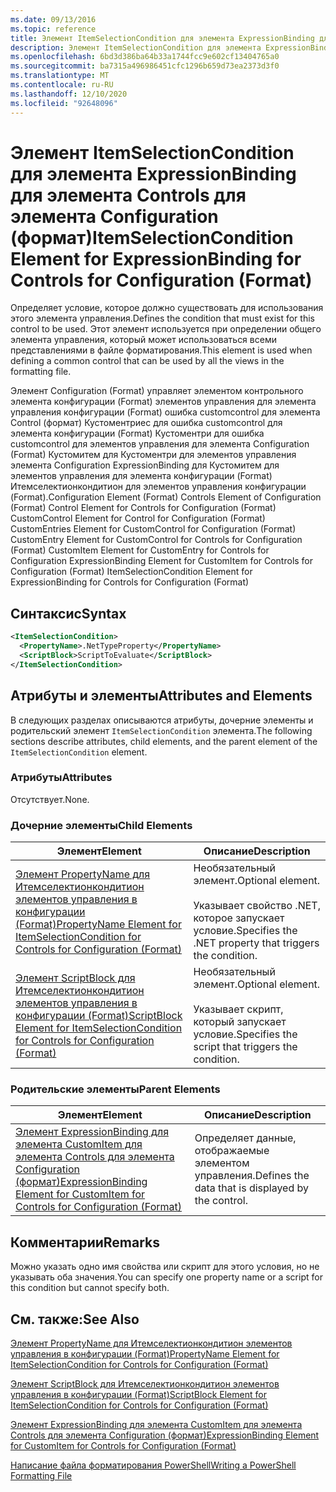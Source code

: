 ```yaml
---
ms.date: 09/13/2016
ms.topic: reference
title: Элемент ItemSelectionCondition для элемента ExpressionBinding для элемента Controls для элемента Configuration (формат)
description: Элемент ItemSelectionCondition для элемента ExpressionBinding для элемента Controls для элемента Configuration (формат)
ms.openlocfilehash: 6bd3d386ba64b33a1744fcc9e602cf13404765a0
ms.sourcegitcommit: ba7315a496986451cfc1296b659d73ea2373d3f0
ms.translationtype: MT
ms.contentlocale: ru-RU
ms.lasthandoff: 12/10/2020
ms.locfileid: "92648096"
---
```

# <a name="itemselectioncondition-element-for-expressionbinding-for-controls-for-configuration-format"></a><span data-ttu-id="9cb36-103">Элемент ItemSelectionCondition для элемента ExpressionBinding для элемента Controls для элемента Configuration (формат)</span><span class="sxs-lookup"><span data-stu-id="9cb36-103">ItemSelectionCondition Element for ExpressionBinding for Controls for Configuration (Format)</span></span>

<span data-ttu-id="9cb36-104">Определяет условие, которое должно существовать для использования этого элемента управления.</span><span class="sxs-lookup"><span data-stu-id="9cb36-104">Defines the condition that must exist for this control to be used.</span></span> <span data-ttu-id="9cb36-105">Этот элемент используется при определении общего элемента управления, который может использоваться всеми представлениями в файле форматирования.</span><span class="sxs-lookup"><span data-stu-id="9cb36-105">This element is used when defining a common control that can be used by all the views in the formatting file.</span></span>

<span data-ttu-id="9cb36-106">Элемент Configuration (Format) управляет элементом контрольного элемента конфигурации (Format) элементов управления для элемента управления конфигурации (Format) ошибка customcontrol для элемента Control (формат) Кустоментриес для ошибка customcontrol для элемента конфигурации (Format) Кустоментри для ошибка customcontrol для элементов управления для элемента Configuration (Format) Кустомитем для Кустоментри для элементов управления элемента Configuration ExpressionBinding для Кустомитем для элементов управления для элемента конфигурации (Format) Итемселектионкондитион для элементов управления конфигурации (Format).</span><span class="sxs-lookup"><span data-stu-id="9cb36-106">Configuration Element (Format) Controls Element of Configuration (Format) Control Element for Controls for Configuration (Format) CustomControl Element for Control for Configuration (Format) CustomEntries Element for CustomControl for Configuration (Format) CustomEntry Element for CustomControl for Controls for Configuration (Format) CustomItem Element for CustomEntry for Controls for Configuration ExpressionBinding Element for CustomItem for Controls for Configuration (Format) ItemSelectionCondition Element for ExpressionBinding for Controls for Configuration (Format)</span></span>

## <a name="syntax"></a><span data-ttu-id="9cb36-107">Синтаксис</span><span class="sxs-lookup"><span data-stu-id="9cb36-107">Syntax</span></span>

```xml
<ItemSelectionCondition>
  <PropertyName>.NetTypeProperty</PropertyName>
  <ScriptBlock>ScriptToEvaluate</ScriptBlock>
</ItemSelectionCondition>
```

## <a name="attributes-and-elements"></a><span data-ttu-id="9cb36-108">Атрибуты и элементы</span><span class="sxs-lookup"><span data-stu-id="9cb36-108">Attributes and Elements</span></span>

<span data-ttu-id="9cb36-109">В следующих разделах описываются атрибуты, дочерние элементы и родительский элемент `ItemSelectionCondition` элемента.</span><span class="sxs-lookup"><span data-stu-id="9cb36-109">The following sections describe attributes, child elements, and the parent element of the `ItemSelectionCondition` element.</span></span>

### <a name="attributes"></a><span data-ttu-id="9cb36-110">Атрибуты</span><span class="sxs-lookup"><span data-stu-id="9cb36-110">Attributes</span></span>

<span data-ttu-id="9cb36-111">Отсутствует.</span><span class="sxs-lookup"><span data-stu-id="9cb36-111">None.</span></span>

### <a name="child-elements"></a><span data-ttu-id="9cb36-112">Дочерние элементы</span><span class="sxs-lookup"><span data-stu-id="9cb36-112">Child Elements</span></span>

|<span data-ttu-id="9cb36-113">Элемент</span><span class="sxs-lookup"><span data-stu-id="9cb36-113">Element</span></span>|<span data-ttu-id="9cb36-114">Описание</span><span class="sxs-lookup"><span data-stu-id="9cb36-114">Description</span></span>|
|-------------|-----------------|
|[<span data-ttu-id="9cb36-115">Элемент PropertyName для Итемселектионкондитион элементов управления в конфигурации (Format)</span><span class="sxs-lookup"><span data-stu-id="9cb36-115">PropertyName Element for ItemSelectionCondition for Controls for Configuration (Format)</span></span>](./propertyname-element-for-itemseclectioncondition-for-controls-for-configuration-format.md)|<span data-ttu-id="9cb36-116">Необязательный элемент.</span><span class="sxs-lookup"><span data-stu-id="9cb36-116">Optional element.</span></span><br /><br /> <span data-ttu-id="9cb36-117">Указывает свойство .NET, которое запускает условие.</span><span class="sxs-lookup"><span data-stu-id="9cb36-117">Specifies the .NET property that triggers the condition.</span></span>|
|[<span data-ttu-id="9cb36-118">Элемент ScriptBlock для Итемселектионкондитион элементов управления в конфигурации (Format)</span><span class="sxs-lookup"><span data-stu-id="9cb36-118">ScriptBlock Element for ItemSelectionCondition for Controls for Configuration (Format)</span></span>](./scriptblock-element-for-itemseclectioncondition-for-controls-for-configuration-format.md)|<span data-ttu-id="9cb36-119">Необязательный элемент.</span><span class="sxs-lookup"><span data-stu-id="9cb36-119">Optional element.</span></span><br /><br /> <span data-ttu-id="9cb36-120">Указывает скрипт, который запускает условие.</span><span class="sxs-lookup"><span data-stu-id="9cb36-120">Specifies the script that triggers the condition.</span></span>|

### <a name="parent-elements"></a><span data-ttu-id="9cb36-121">Родительские элементы</span><span class="sxs-lookup"><span data-stu-id="9cb36-121">Parent Elements</span></span>

|<span data-ttu-id="9cb36-122">Элемент</span><span class="sxs-lookup"><span data-stu-id="9cb36-122">Element</span></span>|<span data-ttu-id="9cb36-123">Описание</span><span class="sxs-lookup"><span data-stu-id="9cb36-123">Description</span></span>|
|-------------|-----------------|
|[<span data-ttu-id="9cb36-124">Элемент ExpressionBinding для элемента CustomItem для элемента Controls для элемента Configuration (формат)</span><span class="sxs-lookup"><span data-stu-id="9cb36-124">ExpressionBinding Element for CustomItem for Controls for Configuration (Format)</span></span>](./expressionbinding-element-for-customitem-for-controls-for-configuration-format.md)|<span data-ttu-id="9cb36-125">Определяет данные, отображаемые элементом управления.</span><span class="sxs-lookup"><span data-stu-id="9cb36-125">Defines the data that is displayed by the control.</span></span>|

## <a name="remarks"></a><span data-ttu-id="9cb36-126">Комментарии</span><span class="sxs-lookup"><span data-stu-id="9cb36-126">Remarks</span></span>

<span data-ttu-id="9cb36-127">Можно указать одно имя свойства или скрипт для этого условия, но не указывать оба значения.</span><span class="sxs-lookup"><span data-stu-id="9cb36-127">You can specify one property name or a script for this condition but cannot specify both.</span></span>

## <a name="see-also"></a><span data-ttu-id="9cb36-128">См. также:</span><span class="sxs-lookup"><span data-stu-id="9cb36-128">See Also</span></span>

[<span data-ttu-id="9cb36-129">Элемент PropertyName для Итемселектионкондитион элементов управления в конфигурации (Format)</span><span class="sxs-lookup"><span data-stu-id="9cb36-129">PropertyName Element for ItemSelectionCondition for Controls for Configuration (Format)</span></span>](./propertyname-element-for-itemseclectioncondition-for-controls-for-configuration-format.md)

[<span data-ttu-id="9cb36-130">Элемент ScriptBlock для Итемселектионкондитион элементов управления в конфигурации (Format)</span><span class="sxs-lookup"><span data-stu-id="9cb36-130">ScriptBlock Element for ItemSelectionCondition for Controls for Configuration (Format)</span></span>](./scriptblock-element-for-itemseclectioncondition-for-controls-for-configuration-format.md)

[<span data-ttu-id="9cb36-131">Элемент ExpressionBinding для элемента CustomItem для элемента Controls для элемента Configuration (формат)</span><span class="sxs-lookup"><span data-stu-id="9cb36-131">ExpressionBinding Element for CustomItem for Controls for Configuration (Format)</span></span>](./expressionbinding-element-for-customitem-for-controls-for-configuration-format.md)

[<span data-ttu-id="9cb36-132">Написание файла форматирования PowerShell</span><span class="sxs-lookup"><span data-stu-id="9cb36-132">Writing a PowerShell Formatting File</span></span>](./writing-a-powershell-formatting-file.md)
